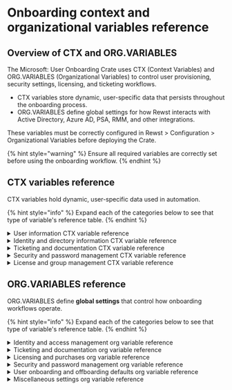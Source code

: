 # Onboarding context and organizational variables reference

## Overview of CTX and ORG.VARIABLES

The Microsoft: User Onboarding Crate uses CTX (Context Variables) and ORG.VARIABLES (Organizational Variables) to control user provisioning, security settings, licensing, and ticketing workflows.

* CTX variables store dynamic, user-specific data that persists throughout the onboarding process.
* ORG.VARIABLES define global settings for how Rewst interacts with Active Directory, Azure AD, PSA, RMM, and other integrations.

These variables must be correctly configured in Rewst > Configuration > Organizational Variables before deploying the Crate.

{% hint style="warning" %}
Ensure all required variables are correctly set before using the onboarding workflow.
{% endhint %}

## **CTX variables reference**

CTX variables hold dynamic, user-specific data used in automation.

{% hint style="info" %}
Expand each of the categories below to see that type of variable's reference table.
{% endhint %}

<details>

<summary>User information CTX variable reference</summary>



| **CTX variable**                             | **Purpose**                                                        |
| -------------------------------------------- | ------------------------------------------------------------------ |
| `CTX.first_name`                             | Stores the user's first name.                                      |
| `CTX.last_name`                              | Stores the user's last name.                                       |
| `CTX.email`                                  | The user's primary email address.                                  |
| `CTX.username`                               | The assigned username for login.                                   |
| `CTX.user_title / CTX.job_title`             | Stores the user's job title.                                       |
| `CTX.user_location / CTX.site_name`          | Defines the user's location.                                       |
| `CTX.mobile_number / CTX.phone_number`       | Stores the user's mobile phone number.                             |
| `CTX.desk_phone_number / CTX.desk_extension` | Stores the user's desk phone and extension.                        |
| `CTX.supervisor_id`                          | References the assigned supervisor.                                |
| `CTX.contact_id`                             | Stores the unique contact ID for the user.                         |
| `CTX.child_company`                          | Defines the company or department under which the user is created. |

</details>

<details>

<summary>Identity and directory information CTX variable reference</summary>



| **CTX variable**                  | **Purpose**                                                      |
| --------------------------------- | ---------------------------------------------------------------- |
| `CTX.aad_user_id`                 | Stores the Azure AD (Entra ID) user ID.                          |
| `CTX.ad_user_id`                  | Stores the On-Prem AD user ID.                                   |
| `CTX.email_domain`                | Defines the email domain assigned to the user.                   |
| `CTX.group_lists_with_names`      | Stores assigned security/distribution groups.                    |
| `CTX.combined_user_attributes`    | Merges attributes for both AD and Azure AD.                      |
| `CTX.preferred_adconnect_server`  | Specifies the preferred domain controller for AD Sync.           |
| `CTX.child_company`               | Identifies the sub-company under which the user is created.      |
| `CTX.preferred_identity_provider` | Determines the primary directory (On-Prem AD, Azure AD, Hybrid). |

</details>

<details>

<summary>Ticketing and documentation CTX variable reference</summary>



| **CTX variable**                     | **Purpose**                                               |
| ------------------------------------ | --------------------------------------------------------- |
| `CTX.ticket_id`                      | Tracks the ticket ID for onboarding.                      |
| `CTX.create_company_contact`         | Determines if a company contact should be created in PSA. |
| `CTX.psa_system`                     | Tracks the PSA system used for documentation.             |
| `CTX.automation_log`                 | Logs automation execution details.                        |
| `CTX.onboard_excluded_org_variables` | Filters out sensitive organizational variables from logs. |

</details>

<details>

<summary>Security and password management CTX variable reference</summary>



| **CTX variable**                | **Purpose**                                                      |
| ------------------------------- | ---------------------------------------------------------------- |
| `CTX.requested_password`        | Stores the initial password for user onboarding.                 |
| `CTX.password_storage_location` | Defines where the password is stored (PSA, ITGlue, Hudu, etc.).  |
| `CTX.require_password_change`   | Indicates if the user must change the password upon first login. |
| `CTX.prevent_password_change`   | Restricts the user from manually updating their password.        |
| CTX.store\_password\_in\_ticket | Determines whether the password should be stored as a ticket.    |

</details>

<details>

<summary>License and group management CTX variable reference</summary>



| **CTX variable**               | **Purpose**                                                 |
| ------------------------------ | ----------------------------------------------------------- |
| `CTX.sku_infos`                | Stores assigned Microsoft 365 licenses.                     |
| `CTX.m365_direct_licenses`     | Lists direct license assignments.                           |
| `CTX.m365_security_groups`     | Defines Microsoft 365 security groups assigned to the user. |
| `CTX.ad_security_groups`       | Lists on-premises AD security group assignments.            |
| `CTX.m365_distribution_groups` | Defines Microsoft 365 distribution groups assigned.         |
| `CTX.shared_mailboxes`         | Tracks shared mailbox permissions.                          |

</details>



## **ORG.VARIABLES reference**

ORG.VARIABLES define **global settings** that control how onboarding workflows operate.

{% hint style="info" %}
Expand each of the categories below to see that type of variable's reference table.
{% endhint %}

<details>

<summary>Identity and access management org variable reference</summary>



| **ORG.VARIABLES**             | **Purpose**                                                                |
| ----------------------------- | -------------------------------------------------------------------------- |
| `default_rmm`                 | Selects the RMM platform used for automation.                              |
| `primary_identity_provider`   | Defines whether users are created in On-Prem AD, Azure AD, or Hybrid mode. |
| `preferred_domain_controller` | The hostname of the domain controller used for running PowerShell.         |
| `preferred_adconnect_server`  | The name of the server running AD Connect.                                 |
| `onprem_exchange_server`      | The name of the On-Prem Exchange Server (leave blank if not used).         |

</details>

<details>

<summary>Ticketing and documentation org variable reference</summary>



| **ORG.VARIABLES**                 | **Purpose**                                                 |
| --------------------------------- | ----------------------------------------------------------- |
| `default_psa`                     | Selects the PSA system where tickets will be created.       |
| `default_ticket_location`         | The board where Rewst-generated tickets will be placed.     |
| `default_ticket_status`           | The status used when Rewst is actively working on a ticket. |
| `ticket_status_waiting_input`     | The status when Rewst is waiting for technician input.      |
| `ticket_status_workflow_complete` | The status when the onboarding workflow is complete.        |
| `default_priority`                | The priority for Rewst-created tickets.                     |
| `send_from_address`               | The reply-to address when sending emails from Rewst.        |

</details>

<details>

<summary>Licensing and purchases org variable reference</summary>



| **ORG.VARIABLES**                         | **Purpose**                                                                  |
| ----------------------------------------- | ---------------------------------------------------------------------------- |
| `microsoft_licensing_distributor`         | Selects the default Microsoft 365 license distributor (Pax8, Sherweb, etc.). |
| `auto_purchase_license_if_none_available` | Enables auto-purchase of Microsoft 365 licenses when unavailable.            |

</details>

<details>

<summary>Security and password management org variable reference</summary>



| **ORG.VARIABLES**                   | **Purpose**                                             |
| ----------------------------------- | ------------------------------------------------------- |
| `store_password_in_ticket`          | Saves the password in the PSA ticket internal notes.    |
| `onboarding_password_save_location` | Defines alternative storage (PSA, ITGlue, Hudu).        |
| `pwpush_url`                        | The URL for PWPush if used for secure password sharing. |

</details>

<details>

<summary>User onboarding and offboarding defaults org variable reference</summary>



| **ORG.VARIABLES**                     | **Purpose**                                                                           |
| ------------------------------------- | ------------------------------------------------------------------------------------- |
| `user_start_date_behavior`            | Controls whether onboarding starts immediately or waits for the specified start date. |
| `type_for_created_new_user_ticket`    | Defines the ticket type for new user onboarding.                                      |
| `subtype_for_created_new_user_ticket` | Defines the subtype for new user onboarding tickets.                                  |
| `item_for_created_new_user_ticket`    | Defines the item for new user onboarding tickets.                                     |
| `user_name_format`                    | Defines the username format for new users.                                            |
| `no_ad_sync`                          | Specifies if the organization has an OnPrem AD without AD Sync.                       |

</details>

<details>

<summary>Miscellaneous settings org variable reference</summary>



| **ORG.VARIABLES**               | **Purpose**                                             |
| ------------------------------- | ------------------------------------------------------- |
| `preferred_phone_number_format` | Defines the preferred format for phone numbers.         |
| `m365_usage_location`           | Defines the default Microsoft 365 usage location.       |
| `new_user_approval_email`       | Specifies the email address for user approval requests. |

</details>

